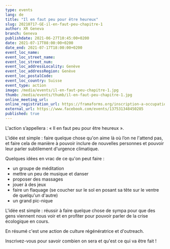 ```yaml
---
type: events
lang: de
title: "Il en faut peu pour être heureux"
slug: 20210717-GE-il-en-faut-peu-chapitre-1
author: XR Geneva
branch: Geneva
publishdate: 2021-06-27T10:45:00+0200
date: 2021-07-17T08:00:00+0200
date_end: 2021-07-17T18:00:00+0200
event_loc_name: 
event_loc_street_name: 
event_loc_street_num: 
event_loc_addressLocality: Genève
event_loc_addressRegion: Genève
event_loc_postalCode: 
event_loc_country: Suisse
event_type: action
image: /media/events/il-en-faut-peu-chapitre-1.jpg
thumb: /media/events/thumb/il-en-faut-peu-chapitre-1.jpg
online_meeting_url: 
online_registration_url: https://framaforms.org/inscription-a-occupation-legal-chapitre-1-1624100669
external_url: https://www.facebook.com/events/137531348450285
published: true
---
```

L'action s’appellera : « Il en faut peu pour être heureux ».

L'idée est simple : faire quelque chose qu'on aime là où l’on ne l'attend pas, et faire cela de manière à pouvoir inclure de nouvelles personnes et pouvoir leur parler subtilement d'urgence climatique.

Quelques idées en vrac de ce qu'on peut faire :
- un groupe de méditation
- mettre un peu de musique et danser
- proposer des massages
- jouer à des jeux
- faire un flaquage (se coucher sur le sol en posant sa tête sur le ventre de quelqu'un d'autre)
- un grand pic-nique

L'idée est simple : réussir à faire quelque chose de sympa pour que des gens viennent nous voir et en profiter pour pouvoir parler de la crise écologique en cours.

En résumé c'est une action de culture régénératrice et d'outreach.

Inscrivez-vous pour savoir combien on sera et qu'est ce qui va être fait !
